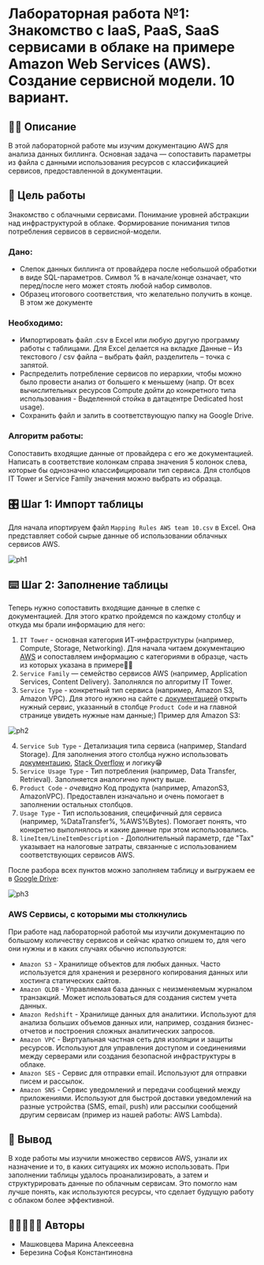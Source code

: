 # Лабораторная работа №1: Знакомство с IaaS, PaaS, SaaS сервисами в облаке на примере Amazon Web Services (AWS). Создание сервисной модели. 10 вариант.

## ✍🏻 Описание

В этой лабораторной работе мы изучим документацию AWS для анализа данных биллинга. Основная задача — сопоставить параметры из файла с данными использования ресурсов с классификацией сервисов, предоставленной в документации.

## 🎯 Цель работы

Знакомство с облачными сервисами. Понимание уровней абстракции над инфраструктурой в облаке. Формирование понимания типов потребления сервисов в сервисной-модели. 

### Дано:
- Слепок данных биллинга от провайдера после небольшой обработки в виде SQL-параметров. Символ % в начале/конце означает, что перед/после него может стоять любой набор символов.
- Образец итогового соответствия, что желательно получить в конце. В этом же документе

### Необходимо:
- Импортировать файл .csv в Excel или любую другую программу работы с таблицами. Для Excel делается на вкладке Данные – Из текстового / csv файла – выбрать файл, разделитель – точка с запятой.
- Распределить потребление сервисов по иерархии, чтобы можно было провести анализ от большего к меньшему (напр. От всех вычислительных ресурсов Compute дойти до конкретного типа использования - Выделенной стойка в датацентре Dedicated host usage).
- Сохранить файл и залить в соответствующую папку на Google Drive.

### Алгоритм работы:
Сопоставить входящие данные от провайдера с его же документацией. Написать в соответствие колонкам справа значения 5 колонок слева, которые бы однозначно классифицировали тип сервиса. Для столбцов IT Tower и Service Family значения можно выбрать из образца.

## 🎛️ Шаг 1: Импорт таблицы
Для начала ипортируем файл ```Mapping Rules AWS team 10.csv``` в Excel. Она представляет собой сырые данные об использовании облачных сервисов AWS. 

![ph1]()

## ⌨️ Шаг 2: Заполнение таблицы
Теперь нужно сопоставить входящие данные в слепке с документацией. Для этого кратко пройдемся по каждому столбцу и откуда мы брали информацию для него:

1. ```IT Tower``` - основная категория ИТ-инфраструктуры (например, Compute, Storage, Networking). Для начала читаем документацию [AWS](https://docs.aws.amazon.com/) и сопоставляем информацию с категориями в образце, часть из которых указана в примере☝🏽  
2. ```Service Family``` — семейство сервисов AWS (например, Application Services, Content Delivery). Заполнялся по алгоритму IT Tower.
3. ```Service Type``` - конкретный тип сервиса (например, Amazon S3, Amazon VPC). Для этого нужно на сайте с [документацией](https://docs.aws.amazon.com/) открыть нужный сервис, указанный в столбце ```Product Code``` и на главной странице увидеть нужные нам данные;) Пример для Amazon S3:

![ph2]()

4. ```Service Sub Type``` - Детализация типа сервиса (например, Standard Storage). Для заполнения этого столбца нужно использовать [документацию](https://docs.aws.amazon.com/), [Stack Overflow](https://stackoverflow.com/) и логику😁
5. ```Service Usage Type``` - Тип потребления (например, Data Transfer, Retrieval). Заполняется аналогично пункту выше.
6. ```Product Code``` - *очевидно* Код продукта (например, AmazonS3, AmazonVPC). Предоставлен изначально и очень помогает в заполнении остальных столбцов.
7. ```Usage Type``` - Тип использования, специфичный для сервиса (например, %DataTransfer%, %AWS%Bytes). Помогает понять, что конкретно выполнялось и какие данные при этом использовались.
8. ```lineItem/LineItemDescription``` - Дополнительный параметр, где "Tax" указывает на налоговые затраты, связанные с использованием соответствующих сервисов AWS.

После разбора всех пунктов можно заполняем таблицу и выгружаем ее в [Google Drive](https://docs.google.com/spreadsheets/d/1qwpeIwPdWy-iw3jiOxmOktud9Gacp6Sw/edit?gid=1706643887#gid=1706643887):

![ph3]()

### AWS Сервисы, с которыми мы столкнулись 
При работе над лабораторной работой мы изучили документацию по большому количеству сервисов и сейчас кратко опишем то, для чего они нужны и в каких случаях обычно используются:

- ```Amazon S3``` - Хранилище объектов для любых данных. Часто используется для хранения и резервного копирования данных или хостинга статических сайтов.
- ```Amazon QLDB``` - Управляемая база данных с неизменяемым журналом транзакций. Может использоваться для создания систем учета данных.
- ```Amazon Redshift``` - Хранилище данных для аналитики. Используют для анализа больших объемов данных или, например, создания бизнес-отчетов и построения сложных аналитических запросов.
- ```Amazon VPC``` - Виртуальная частная сеть для изоляции и защиты ресурсов. Используют для управления доступом и соединениями между серверами или создания безопасной инфраструктуры в облаке.
- ```Amazon SES``` - Сервис для отправки email. Используют для отправки писем и рассылок.
- ```Amazon SNS``` - Сервис уведомлений и передачи сообщений между приложениями. Используют для быстрой доставки уведомлений на разные устройства (SMS, email, push) или рассылки сообщений другим сервисам (пример из нашей работы: AWS Lambda).

## 🧠 Вывод
В ходе работы мы изучили множество сервисов AWS, узнали их назначение и то, в каких ситуациях их можно использовать. При заполнении таблицы удалось проанализировать, а затем и структурировать данные по облачным сервисам. Это помогло нам лучше понять, как используются ресурсы, что сделает будущую работу с облаком более эффективной.

## 👩🏻‍🤝‍👩🏼 Авторы
- Машковцева Марина Алексеевна
- Березина Софья Константиновна
